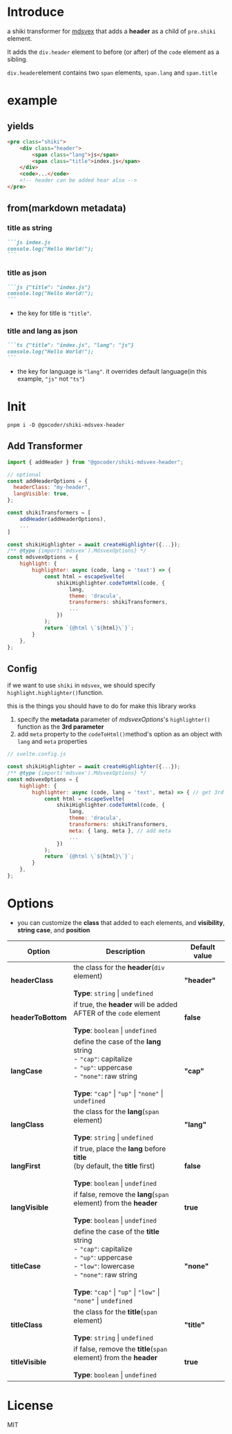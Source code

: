 # Introduce

a shiki transformer for [mdsvex](https://github.com/pngwn/MDsveX) that adds a **header** as a child of `pre.shiki` element.

It adds the `div.header` element to before (or after) of the `code` element as a sibling.

`div.header`element contains two `span` elements, `span.lang` and `span.title`

# example

## yields

```html
<pre class="shiki">
	<div class="header">
		<span class="lang">js</span>
		<span class="title">index.js</span>
	</div>
	<code>...</code>
	<!-- header can be added hear also -->
</pre>
```

## from(markdown metadata)

### title as string

````md
```js index.js
console.log("Hello World!");
```
````

### title as json

````md
```js {"title": "index.js"}
console.log("Hello World!");
```
````

- the key for title is `"title"`.

### title and lang as json

````md
```ts {"title": "index.js", "lang": "js"}
console.log("Hello World!");
```
````

- the key for language is `"lang"`. it overrides default language(in this example, `"js"` not `"ts"`)

# Init

```shell
pnpm i -D @gocoder/shiki-mdsvex-header
```

## Add Transformer
```js
import { addHeader } from "@gocoder/shiki-mdsvex-header";

// optional
const addHeaderOptions = {
  headerClass: "my-header",
  langVisible: true,
};

const shikiTransformers = [
	addHeader(addHeaderOptions),
	...
]

const shikiHighlighter = await createHighlighter({...});
/** @type {import('mdsvex').MdsvexOptions} */
const mdsvexOptions = {
	highlight: {
		highlighter: async (code, lang = 'text') => {
			const html = escapeSvelte(
				shikiHighlighter.codeToHtml(code, {
					lang,
					theme: 'dracula',
					transformers: shikiTransformers,
					...
				})
			);
			return `{@html \`${html}\`}`;
		}
	},
};
```

## Config
if we want to use `shiki` in `mdsvex`, we should specify `highlight.highlighter()`function.

this is the things you should have to do for make this library works

1. specify the **metadata** parameter of _mdsvexOptions_'s `highlighter()` function as the **3rd parameter**
2. add `meta` property to the `codeToHtml()`method's option as an object with `lang` and `meta` properties

```js
// svelte.config.js

const shikiHighlighter = await createHighlighter({...});
/** @type {import('mdsvex').MdsvexOptions} */
const mdsvexOptions = {
	highlight: {
		highlighter: async (code, lang = 'text', meta) => { // get 3rd param
			const html = escapeSvelte(
				shikiHighlighter.codeToHtml(code, {
					lang,
					theme: 'dracula',
					transformers: shikiTransformers,
					meta: { lang, meta }, // add meta
					...
				})
			);
			return `{@html \`${html}\`}`;
		}
	},
};
```

# Options

- you can customize the **class** that added to each elements, and **visibility**, **string case**, and **position**

| Option             | Description                                                                                                                                                                                                        | Default value |
| ------------------ | ------------------------------------------------------------------------------------------------------------------------------------------------------------------------------------------------------------------ | ------------- |
| **headerClass**    | the class for the **header**(`div` element)<br><br>**Type**: `string` \| `undefined`                                                                                                                               | **"header"**  |
| **headerToBottom** | if true, the **header** will be added AFTER of the `code` element<br><br>**Type**: `boolean` \| `undefined`                                                                                                        | **false**     |
| **langCase**       | define the case of the **lang** string<br>- `"cap"`: capitalize<br>- `"up"`: uppercase<br>- `"none"`: raw string<br><br>**Type**: `"cap"` \| `"up"` \| `"none"` \| `undefined`                                     | **"cap"**     |
| **langClass**      | the class for the **lang**(`span` element)<br><br>**Type**: `string` \| `undefined`                                                                                                                                | **"lang"**    |
| **langFirst**      | if true, place the **lang** before **title**<br>(by default, the **title** first)<br><br>**Type**: `boolean` \| `undefined`                                                                                        | **false**     |
| **langVisible**    | if false, remove the **lang**(`span` element) from the **header**<br><br>**Type**: `boolean` \| `undefined`                                                                                                        | **true**      |
| **titleCase**      | define the case of the **title** string<br>- `"cap"`: capitalize<br>- `"up"`: uppercase<br>- `"low"`: lowercase<br>- `"none"`: raw string<br><br>**Type**: `"cap"` \| `"up"` \| `"low"` \| `"none"` \| `undefined` | **"none"**    |
| **titleClass**     | the class for the **title**(`span` element)<br><br>**Type**: `string` \| `undefined`                                                                                                                               | **"title"**   |
| **titleVisible**   | if false, remove the **title**(`span` element) from the **header**<br><br>**Type**: `boolean` \| `undefined`                                                                                                       | **true**      |

# License

MIT
